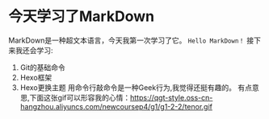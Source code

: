 # 今天学习了MarkDown
MarkDown是一种超文本语言，今天我第一次学习了它。
`Hello MarkDown！`
接下来我还会学习:
1. Git的基础命令
1. Hexo框架
1. Hexo更换主题
用命令行敲命令是一种Geek行为,我觉得还挺有趣的。
有点意思,下面这张gif可以形容我的心情：https://qgt-style.oss-cn-hangzhou.aliyuncs.com/newcoursep4/g1/g1-2-2/tenor.gif

